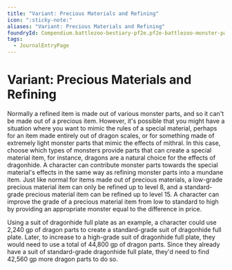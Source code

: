 ```yaml
---
title: "Variant: Precious Materials and Refining"
icon: ":sticky-note:"
aliases: "Variant: Precious Materials and Refining"
foundryId: Compendium.battlezoo-bestiary-pf2e.pf2e-battlezoo-monster-parts.JournalEntry.t4kAG04buZGbp5XA.JournalEntryPage.HM34tDL2Osm063uM
tags:
  - JournalEntryPage
---
```


# Variant: Precious Materials and Refining
Normally a refined item is made out of various monster parts, and so it can't be made out of a precious item. However, it's possible that you might have a situation where you want to mimic the rules of a special material, perhaps for an item made entirely out of dragon scales, or for something made of extremely light monster parts that mimic the effects of mithral. In this case, choose which types of monsters provide parts that can create a special material item, for instance, dragons are a natural choice for the effects of dragonhide. A character can contribute monster parts towards the special material's effects in the same way as refining monster parts into a mundane item. Just like normal for items made out of precious materials, a low-grade precious material item can only be refined up to level 8, and a standard- grade precious material item can be refined up to level 15. A character can improve the grade of a precious material item from low to standard to high by providing an appropriate monster equal to the difference in price.

Using a suit of dragonhide full plate as an example, a character could use 2,240 gp of dragon parts to create a standard-grade suit of dragonhide full plate. Later, to increase to a high-grade suit of dragonhide full plate, they would need to use a total of 44,800 gp of dragon parts. Since they already have a suit of standard-grade dragonhide full plate, they'd need to find 42,560 gp more dragon parts to do so.